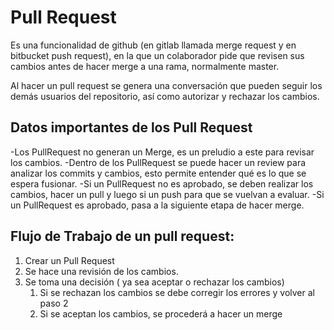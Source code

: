 # Pull Request
Es una funcionalidad de github (en gitlab llamada merge request y en bitbucket push request), en la que un colaborador pide que revisen sus cambios antes de hacer merge a una rama, normalmente master.

Al hacer un pull request se genera una conversación que pueden seguir los demás usuarios del repositorio, así como autorizar y rechazar los cambios.

## Datos importantes de los Pull Request
-Los PullRequest no generan un Merge, es un preludio a este para revisar los cambios.
-Dentro de los PullRequest se puede hacer un review para analizar los commits y cambios, esto permite entender qué es lo que se espera fusionar.
-Si un PullRequest no es aprobado, se deben realizar los cambios, hacer un pull y luego si un push para que se vuelvan a evaluar.
-Si un PullRequest es aprobado, pasa a la siguiente etapa de hacer merge.

## Flujo de Trabajo de un pull request:
1. Crear un Pull Request
2. Se hace una revisión de los cambios.
3. Se toma una decisión ( ya sea aceptar o rechazar los cambios)
    1. Si se rechazan los cambios se debe corregir los errores y volver al paso 2
    2. Si se aceptan los cambios, se procederá a hacer un merge 
